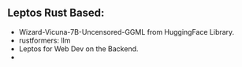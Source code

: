 ## Leptos Rust Based:
   
   * Wizard-Vicuna-7B-Uncensored-GGML from HuggingFace Library.
   * rustformers: llm 
   * Leptos for Web Dev on the Backend. 
   * 